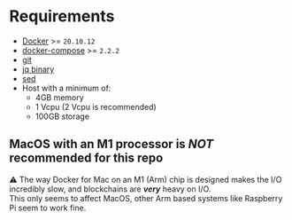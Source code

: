 # Requirements

- [Docker](./docker.md) >= `20.10.12`
- [docker-compose](./docker.md) >= `2.2.2`
- [git](https://git-scm.com/downloads)
- [jq binary](https://stedolan.github.io/jq/download/)
- [sed](https://www.gnu.org/software/sed/)
- Host with a minimum of:
  - 4GB memory
  - 1 Vcpu (2 Vcpu is recommended)
  - 100GB storage

## **MacOS with an M1 processor is _NOT_ recommended for this repo**

⚠️ The way Docker for Mac on an M1 (Arm) chip is designed makes the I/O incredibly slow, and blockchains are **_very_** heavy on I/O. \
This only seems to affect MacOS, other Arm based systems like Raspberry Pi seem to work fine.
